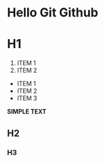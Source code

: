 # Hello Git Github

# H1

1. ITEM 1
2. ITEM 2

* ITEM 1
* ITEM 2
* ITEM 3

__SIMPLE TEXT__

## H2

### H3
